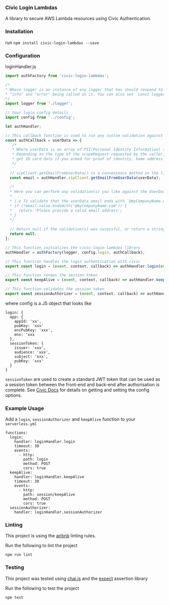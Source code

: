 ### Civic Login Lambdas

A library to secure AWS Lambda resources using Civic Authentication.

### Installation

run `npm install civic-login-lambdas --save`

### Configuration

loginHandler.js

``` javascript
import authFactory from 'civic-login-lambdas';

/*
* Where logger is an instance of any logger that has should respond to functions "warn", "debug",  
* "info" and "error" being called on it. You can also set `const logger = false` to use the default `console` to log.
*/
import logger from './logger';

// Your login config details
import config from '../config';

let authHandler;

// This callback function is used to run any custom validation against the userData 
const authCallback = userData => {
   /*
   * Where userData is an array of PII(Personal Identity Information) that contains the results of the scopeRequest. 
   * Depending on the type of the scopeRequest requested by the caller, the contents will be different - e.g. you will 
   * get ID card data if you asked for proof of identity, home address data if you asked for proof of residence e.t.c.
   */
  
  // sipClient.getEmailFromUserData() is a convenience method in the library that is used to get the email address from the userData
  const email = authHandler.sipClient.getEmailFromUserData(userData);
  
  /*
  * Here you can perform any validation(s) you like against the UserData, e.g. checking the user against a database etc.
  * 
  * i.e To validate that the userData email ends with `@myCompanyName.com`
  * if (!email.value.endsWith('@myCompanyName.com')) {
  *   return 'Please provide a valid email address';
  * }
  */
  
  // Return null if the validation(s) was sucessful, or return a string containing an error message if the validation(s) failed
  return null;
};

// This function initializes the civic-login-lambdas library
authHandler = authFactory(logger, config.login, authCallback);

// This function handles the login authentication with civic
export const login = (event, context, callback) => authHandler.login(event, context, callback);

// This function renews the session token
export const keepAlive = (event, context, callback) => authHandler.keepAlive(event, context, callback);

// This function validates the session token
export const sessionAuthorizer = (event, context, callback) => authHandler.sessionAuthorizer(event, context, callback);
```

where config is a JS object that looks like 

```
login: {
  app: {
    appId: 'xx',
    pubKey: 'xxx'
    encPubKey: 'xxx',
    env: 'xxx
  },   
  sessionToken: {
    issuer: 'xxx',
    audience: 'xxx',
    subject: 'xxx',
    pubKey: 'xxx'
  }
}
```
`sessionToken` are used to create a standard JWT token that can be used as a session token between the front-end and back-end
after authorisation is complete. 
See [Civic Docs](https://docs.civic.com/#GettingStarted) for details on getting and setting the config options.

### Example Usage

 Add a `login`, `sessionAuthorizer` and `keepAlive` function to your `serverless.yml`
 
 ```
 functions:
   login:
     handler: loginHandler.login
     timeout: 30
     events:
       - http:
         path: login
         method: POST
         cors: true
   keepAlive:
     handler: loginHandler.keepAlive
     timeout: 30
     events:
       - http:
         path: session/keepAlive
         method: POST
         cors: true
   sessionAuthorizer:
     handler: loginHandler.sessionAuthorizer
 ```

### Linting 

This project is using the [airbnb](https://github.com/airbnb/javascript) linting rules.

Run the following to lint the project
```
npm run lint
```

### Testing

This project was tested using [chai.js](http://www.chaijs.com/) and the [expect](http://www.chaijs.com/api/bdd/) assertion library

Run the following to test the project
```
npm test
```
